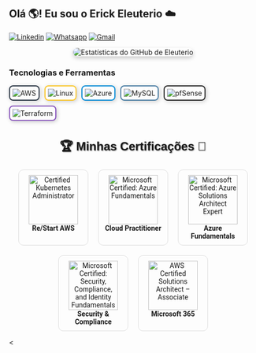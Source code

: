 ## Olá 🌎! Eu sou o Erick Eleuterio ☁️


[![Linkedin](https://img.shields.io/badge/LinkedIn-0077B5?style=for-the-badge&logo=linkedin&logoColor=white)](https://www.linkedin.com/in/erickeleut%C3%A9rio/)
[![Whatsapp](https://img.shields.io/badge/WhatsApp-25D366?style=for-the-badge&logo=whatsapp&logoColor=white)](https://wa.me/5531975842228?text=)
[![Gmail](https://img.shields.io/badge/Gmail-D14836?style=for-the-badge&logo=gmail&logoColor=white)](mailto:erickeleuterio2015@gmail.com)



<div style="display: flex; justify-content: center; align-items: center; margin-bottom: 20px;">
  <img src="https://github-readme-stats.vercel.app/api?username=erick-eleuterio&show_icons=true&theme=dracula&locale=pt-br" alt="Estatísticas do GitHub de Eleuterio" style="border-radius: 10px; box-shadow: 0 4px 8px rgba(0, 0, 0, 0.2);" />
</div>




### Tecnologias e Ferramentas

<div style="display: flex; flex-wrap: wrap; gap: 10px;">

  <div style="border: 2px solid #232F3E; border-radius: 8px; box-shadow: 2px 2px 8px rgba(0, 0, 0, 0.2); padding: 5px;">
    <img align="center" alt="AWS" src="https://img.shields.io/badge/Amazon_AWS-232F3E?style=for-the-badge&logo=amazon-aws&logoColor=white"/>
  </div>

  <div style="border: 2px solid #FCC624; border-radius: 8px; box-shadow: 2px 2px 8px rgba(0, 0, 0, 0.2); padding: 5px;">
    <img align="center" alt="Linux" src="https://img.shields.io/badge/Linux-FCC624?style=for-the-badge&logo=linux&logoColor=black"/>
  </div>

  <div style="border: 2px solid #0089D6; border-radius: 8px; box-shadow: 2px 2px 8px rgba(0, 0, 0, 0.2); padding: 5px;">
    <img align="center" alt="Azure" src="https://img.shields.io/badge/Microsoft_Azure-0089D6?style=for-the-badge&logo=microsoft-azure&logoColor=white"/>
  </div>

  <div style="border: 2px solid #4479A1; border-radius: 8px; box-shadow: 2px 2px 8px rgba(0, 0, 0, 0.2); padding: 5px;">
    <img align="center" alt="MySQL" src="https://img.shields.io/badge/MySQL-4479A1.svg?style=for-the-badge&logo=MySQL&logoColor=white"/>
  </div>

  <div style="border: 2px solid #212121; border-radius: 8px; box-shadow: 2px 2px 8px rgba(0, 0, 0, 0.2); padding: 5px;">
    <img align="center" alt="pfSense" src="https://img.shields.io/badge/pfSense-212121.svg?style=for-the-badge&logo=pfSense&logoColor=white"/>
  </div>

  <div style="border: 2px solid #844FBA; border-radius: 8px; box-shadow: 2px 2px 8px rgba(0, 0, 0, 0.2); padding: 5px;">
    <img align="center" alt="Terraform" src="https://img.shields.io/badge/Terraform-844FBA.svg?style=for-the-badge&logo=Terraform&logoColor=white"/>
  </div>

</div>


<h3 style="font-family: Arial, sans-serif; font-size: 24px; color: #8971235; text-align: center; text-shadow: 1px 1px 2px rgba(0, 0, 0, 0.5);">🏆 Minhas Certificações 🥇</h3>


<link href="https://fonts.googleapis.com/css2?family=Roboto:wght@700&display=swap" rel="stylesheet">

<div style="display: flex; flex-wrap: wrap; justify-content: center; gap: 20px; font-family: 'Roboto', sans-serif;">
  
  <div style="border: 1px solid #ddd; border-radius: 10px; padding: 10px; text-align: center; width: 120px;">
    <img src="https://images.credly.com/size/340x340/images/44e2c252-5d19-4574-9646-005f7225bf53/image.png" width="100" height="100" alt="Certified Kubernetes Administrator"/><br/>
    <span style="font-size: 14px; font-weight: bold;">Re/Start AWS</span>
  </div>

  <div style="border: 1px solid #ddd; border-radius: 10px; padding: 10px; text-align: center; width: 120px;">
    <img src="https://images.credly.com/size/340x340/images/00634f82-b07f-4bbd-a6bb-53de397fc3a6/image.png" width="100" height="100" alt="Microsoft Certified: Azure Fundamentals"/><br/>
    <span style="font-size: 14px; font-weight: bold;">Cloud Practitioner </span>
  </div>

  <div style="border: 1px solid #ddd; border-radius: 10px; padding: 10px; text-align: center; width: 120px;">
    <img src="https://images.credly.com/size/340x340/images/be8fcaeb-c769-4858-b567-ffaaa73ce8cf/image.png" width="100" height="100" alt="Microsoft Certified: Azure Solutions Architect Expert"/><br/>
    <span style="font-size: 14px; font-weight: bold;">Azure Fundamentals</span>
  </div>

  <div style="border: 1px solid #ddd; border-radius: 10px; padding: 10px; text-align: center; width: 120px;">
    <img src="https://images.credly.com/size/340x340/images/fc1352af-87fa-4947-ba54-398a0e63322e/security-compliance-and-identity-fundamentals-600x600.png" width="100" height="100" alt="Microsoft Certified: Security, Compliance, and Identity Fundamentals"/><br/>
    <span style="font-size: 14px; font-weight: bold;">Security & Compliance</span>
  </div>

  <div style="border: 1px solid #ddd; border-radius: 10px; padding: 10px; text-align: center; width: 120px;">
    <img src="https://images.credly.com/size/340x340/images/0c6d9839-f468-4adc-987d-5cfae4a9ee67/image.png" width="100" height="100" alt="AWS Certified Solutions Architect – Associate"/><br/>
    <span style="font-size: 14px; font-weight: bold;">Microsoft 365 </span>
  </div>

</div>

<
